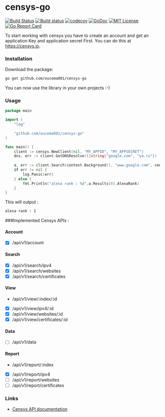 # censys-go
[![Build Status](https://api.travis-ci.org/oucema001/censys-go.svg?branch=master)](https://travis-ci.org/oucema001/censys-go)
[![Build status](https://ci.appveyor.com/api/projects/status/5rd44yg4p5umtq31?svg=true)](https://ci.appveyor.com/project/oucema001/censys-go/branch/master)
[![codecov](https://codecov.io/gh/oucema001/censys-go/branch/master/graph/badge.svg)](https://codecov.io/gh/oucema001/censys-go)
[![GoDoc](https://godoc.org/github.com/oucema001/censys-go/censys?status.svg)](https://godoc.org/github.com/oucema001/censys-go/censys)
[![MIT License](https://img.shields.io/badge/license-MIT-blue.svg?style=flat)](LICENSE)
[![Go Report Card](https://goreportcard.com/badge/github.com/oucema001/censys-go)](https://goreportcard.com/report/github.com/oucema001/censys-go)


To start working with censys you have to create an account and get an application Key and application secret First. You can do this at https://censys.io.

### Installation

Download the package:

```bash
go get github.com/oucema001/censys-go
```

You can now use the library in your own projects :-)

### Usage

```go
package main

import (
    "log"
    
    "github.com/oucema001/censys-go"
)

func main() {
    client := censys.NewClient(nil, "MY_APPID", "MY_APPSECRET")
    dns, err := client.GetDNSResolve([]string{"google.com", "ya.ru"})
    
    a, err := client.Search(context.Background(), "www.google.com", censys.WEBSITES)
	if err != nil {
		log.Panic(err)
    } else {
        fmt.Println("alexa rank : %d",a.Results[0].AlexaRank)
    }
}
```
This will output : 

```bash
alexa rank : 1
```

###Implemented Censys APIs : 

#### Account
- [x] /api/v1/account
#### Search
- [x] /api/v1/search/ipv4
- [x] /api/v1/search/websites
- [x] /api/v1/search/certificates
#### View
- /api/v1/view/:index/:id
- [x] /api/v1/view/ipv4/:id
- [x] /api/v1/view/websites/:id
- [x] /api/v1/view/certificates/:id
#### Data
- [ ] /api/v1/data
#### Report
- /api/v1/report/:index
- [x] /api/v1/report/ipv4
- [ ] /api/v1/report/websites
- [ ] /api/v1/report/certificates

### Links
* [Censys API documentation](https://censys.io/api/v1/docs/report)
